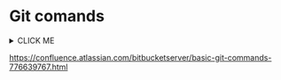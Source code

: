 # Git comands

<details><summary>CLICK ME</summary>
<p>
|Comand|Description|
|---|---|
|git config --global user.name `Sam Smith`|Sets the name|
|git config --global user.email `email address`|Srts the email address|
|git init|Initiate the repository|
|git status|Presents the status of the current repository|
|git add `filename \ .`| Add file from Working Directory to Staging Area . adds all|
|git commit -m `"comment"`|Commits the files from Staging Area to Git Repository|
|git push `origin - remote repository` `main - branch to push`|Uploads the files to GitHub|
|git pull `git address`|Downloads repository from GitHub|
 </p>
</details>

https://confluence.atlassian.com/bitbucketserver/basic-git-commands-776639767.html
